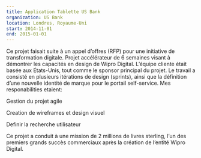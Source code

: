 ```yaml
---
title: Application Tablette US Bank
organization: US Bank
location: Londres, Royaume-Uni
start: 2014-11-01
end: 2015-01-01
---
```


Ce projet faisait suite à un appel d’offres (RFP) pour une initiative de transformation digitale.
Projet accélérateur de 6 semaines visant à démontrer les capacités en design de Wipro Digital.
L’équipe cliente était basée aux États-Unis, tout comme le sponsor principal du projet.
Le travail a consisté en plusieurs itérations de design (sprints), ainsi que la définition d’une nouvelle identité de marque pour le portail self-service. Mes responabilities etaient:

Gestion du projet agile

Creation de wireframes et design visuel

Definir la recherche utilisateur

Ce projet a conduit à une mission de 2 millions de livres sterling, l’un des premiers grands succès commerciaux après la création de l’entité Wipro Digital.
